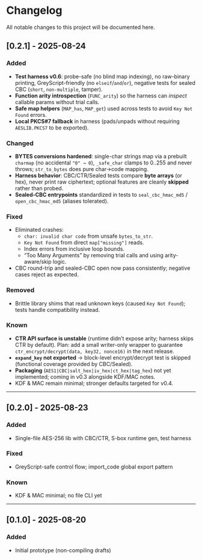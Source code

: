 # Changelog
All notable changes to this project will be documented here.

## [0.2.1] - 2025-08-24
### Added
- **Test harness v0.6**: probe-safe (no blind map indexing), no raw-binary printing, GreyScript-friendly (no `elseif`/`and`/`or`), negative tests for sealed CBC (`short`, `non-multiple`, tamper).
- **Function arity introspection** (`FUNC_arity`) so the harness can *inspect* callable params without trial calls.
- **Safe map helpers** (`MAP_has`, `MAP_get`) used across tests to avoid `Key Not Found` errors.
- **Local PKCS#7 fallback** in harness (pads/unpads without requiring `AESLIB.PKCS7` to be exported).

### Changed
- **BYTES conversions hardened**: single-char strings map via a prebuilt `charmap` (no accidental `"0" → 0`), `_safe_char` clamps to 0..255 and never throws; `str_to_bytes` does pure char→code mapping.
- **Harness behavior**: CBC/CTR/Sealed tests compare **byte arrays** (or hex), never print raw ciphertext; optional features are cleanly **skipped** rather than probed.
- **Sealed-CBC entrypoints** standardized in tests to `seal_cbc_hmac_md5` / `open_cbc_hmac_md5` (aliases tolerated).

### Fixed
- Eliminated crashes:
  - `char: invalid char code` from unsafe `bytes_to_str`.
  - `Key Not Found` from direct `map["missing"]` reads.
  - Index errors from inclusive loop bounds.
  - “Too Many Arguments” by removing trial calls and using arity-aware/skip logic.
- CBC round-trip and sealed-CBC open now pass consistently; negative cases reject as expected.

### Removed
- Brittle library shims that read unknown keys (caused `Key Not Found`); tests handle compatibility instead.

### Known
- **CTR API surface is unstable** (runtime didn’t expose arity; harness skips CTR by default). Plan: add a small writer-only wrapper to guarantee `ctr_encrypt/decrypt(data, key32, nonce16)` in the next release.
- **`expand_key` not exported** → block-level encrypt/decrypt test is skipped (functional coverage provided by CBC/Sealed).
- **Packaging** (`AES1|CBC|salt_hex|iv_hex|ct_hex|tag_hex`) not yet implemented; coming in v0.3 alongside KDF/MAC notes.
- KDF & MAC remain minimal; stronger defaults targeted for v0.4.

---

## [0.2.0] - 2025-08-23
### Added
- Single-file AES-256 lib with CBC/CTR, S-box runtime gen, test harness

### Fixed
- GreyScript-safe control flow; import_code global export pattern

### Known
- KDF & MAC minimal; no file CLI yet

---

## [0.1.0] - 2025-08-20
### Added
- Initial prototype (non-compiling drafts)
